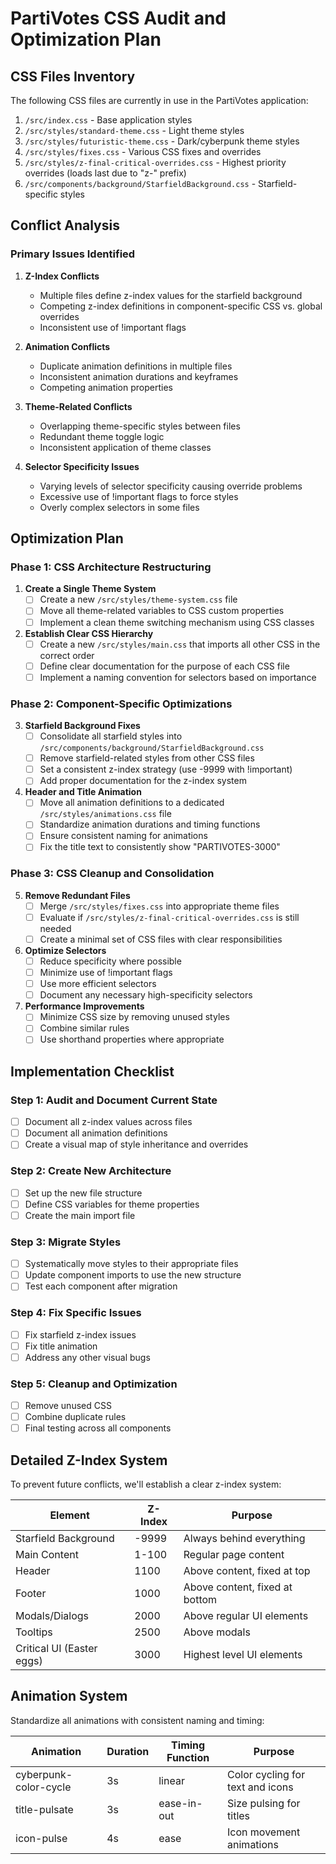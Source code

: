 # PartiVotes CSS Audit and Optimization Plan

## CSS Files Inventory

The following CSS files are currently in use in the PartiVotes application:

1. `/src/index.css` - Base application styles
2. `/src/styles/standard-theme.css` - Light theme styles
3. `/src/styles/futuristic-theme.css` - Dark/cyberpunk theme styles
4. `/src/styles/fixes.css` - Various CSS fixes and overrides
5. `/src/styles/z-final-critical-overrides.css` - Highest priority overrides (loads last due to "z-" prefix)
6. `/src/components/background/StarfieldBackground.css` - Starfield-specific styles

## Conflict Analysis

### Primary Issues Identified

1. **Z-Index Conflicts**
   - Multiple files define z-index values for the starfield background
   - Competing z-index definitions in component-specific CSS vs. global overrides
   - Inconsistent use of !important flags

2. **Animation Conflicts**
   - Duplicate animation definitions in multiple files
   - Inconsistent animation durations and keyframes
   - Competing animation properties

3. **Theme-Related Conflicts**
   - Overlapping theme-specific styles between files
   - Redundant theme toggle logic
   - Inconsistent application of theme classes

4. **Selector Specificity Issues**
   - Varying levels of selector specificity causing override problems
   - Excessive use of !important flags to force styles
   - Overly complex selectors in some files

## Optimization Plan

### Phase 1: CSS Architecture Restructuring

1. **Create a Single Theme System**
   - [ ] Create a new `/src/styles/theme-system.css` file
   - [ ] Move all theme-related variables to CSS custom properties
   - [ ] Implement a clean theme switching mechanism using CSS classes

2. **Establish Clear CSS Hierarchy**
   - [ ] Create a new `/src/styles/main.css` that imports all other CSS in the correct order
   - [ ] Define clear documentation for the purpose of each CSS file
   - [ ] Implement a naming convention for selectors based on importance

### Phase 2: Component-Specific Optimizations

3. **Starfield Background Fixes**
   - [ ] Consolidate all starfield styles into `/src/components/background/StarfieldBackground.css`
   - [ ] Remove starfield-related styles from other CSS files
   - [ ] Set a consistent z-index strategy (use -9999 with !important)
   - [ ] Add proper documentation for the z-index system

4. **Header and Title Animation**
   - [ ] Move all animation definitions to a dedicated `/src/styles/animations.css` file
   - [ ] Standardize animation durations and timing functions
   - [ ] Ensure consistent naming for animations
   - [ ] Fix the title text to consistently show "PARTIVOTES-3000"

### Phase 3: CSS Cleanup and Consolidation

5. **Remove Redundant Files**
   - [ ] Merge `/src/styles/fixes.css` into appropriate theme files
   - [ ] Evaluate if `/src/styles/z-final-critical-overrides.css` is still needed
   - [ ] Create a minimal set of CSS files with clear responsibilities

6. **Optimize Selectors**
   - [ ] Reduce specificity where possible
   - [ ] Minimize use of !important flags
   - [ ] Use more efficient selectors
   - [ ] Document any necessary high-specificity selectors

7. **Performance Improvements**
   - [ ] Minimize CSS size by removing unused styles
   - [ ] Combine similar rules
   - [ ] Use shorthand properties where appropriate

## Implementation Checklist

### Step 1: Audit and Document Current State
- [ ] Document all z-index values across files
- [ ] Document all animation definitions
- [ ] Create a visual map of style inheritance and overrides

### Step 2: Create New Architecture
- [ ] Set up the new file structure
- [ ] Define CSS variables for theme properties
- [ ] Create the main import file

### Step 3: Migrate Styles
- [ ] Systematically move styles to their appropriate files
- [ ] Update component imports to use the new structure
- [ ] Test each component after migration

### Step 4: Fix Specific Issues
- [ ] Fix starfield z-index issues
- [ ] Fix title animation
- [ ] Address any other visual bugs

### Step 5: Cleanup and Optimization
- [ ] Remove unused CSS
- [ ] Combine duplicate rules
- [ ] Final testing across all components

## Detailed Z-Index System

To prevent future conflicts, we'll establish a clear z-index system:

| Element | Z-Index | Purpose |
|---------|---------|---------|
| Starfield Background | -9999 | Always behind everything |
| Main Content | 1-100 | Regular page content |
| Header | 1100 | Above content, fixed at top |
| Footer | 1000 | Above content, fixed at bottom |
| Modals/Dialogs | 2000 | Above regular UI elements |
| Tooltips | 2500 | Above modals |
| Critical UI (Easter eggs) | 3000 | Highest level UI elements |

## Animation System

Standardize all animations with consistent naming and timing:

| Animation | Duration | Timing Function | Purpose |
|-----------|----------|-----------------|---------|
| cyberpunk-color-cycle | 3s | linear | Color cycling for text and icons |
| title-pulsate | 3s | ease-in-out | Size pulsing for titles |
| icon-pulse | 4s | ease | Icon movement animations |
